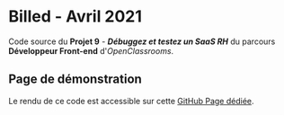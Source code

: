 # Billed - Avril 2021

Code source du **Projet 9** - **_Débuggez et testez un SaaS RH_** du parcours **Développeur Front-end** d'_OpenClassrooms_.


## Page de démonstration

Le rendu de ce code est accessible sur cette [GitHub Page dédiée](https://logic-fabric.github.io/LoicMangin_9_01042021/).
